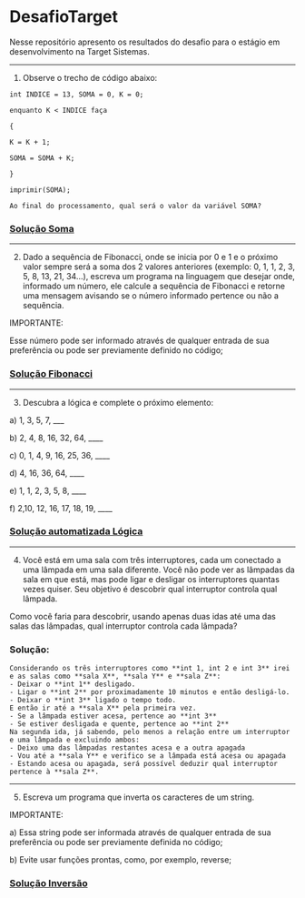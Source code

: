 # DesafioTarget
Nesse repositório apresento os resultados do desafio para o estágio em desenvolvimento na Target Sistemas. 

---------------------------------------------------

1) Observe o trecho de código abaixo:

````
int INDICE = 13, SOMA = 0, K = 0;

enquanto K < INDICE faça

{

K = K + 1;

SOMA = SOMA + K;

}

imprimir(SOMA);

Ao final do processamento, qual será o valor da variável SOMA?
````

### [Solução Soma](https://github.com/Letisinha/DesafioTarget/blob/main/Scripts/Soma.py) 

---------------------------------------------------

2) Dado a sequência de Fibonacci, onde se inicia por 0 e 1 e o próximo valor sempre será a soma dos 2 valores anteriores (exemplo: 0, 1, 1, 2, 3, 5, 8, 13, 21, 34...), escreva um programa na linguagem que desejar onde, informado um número, ele calcule a sequência de Fibonacci e retorne uma mensagem avisando se o número informado pertence ou não a sequência.



IMPORTANTE:

Esse número pode ser informado através de qualquer entrada de sua preferência ou pode ser previamente definido no código;

### [Solução Fibonacci](https://github.com/Letisinha/DesafioTarget/blob/main/Scripts/fibonacci.py)

---------------------------------------------------

3) Descubra a lógica e complete o próximo elemento:



a) 1, 3, 5, 7, ___

b) 2, 4, 8, 16, 32, 64, ____

c) 0, 1, 4, 9, 16, 25, 36, ____

d) 4, 16, 36, 64, ____

e) 1, 1, 2, 3, 5, 8, ____

f) 2,10, 12, 16, 17, 18, 19, ____

### [Solução automatizada Lógica](https://github.com/Letisinha/DesafioTarget/blob/main/Scripts/logica.py)

---------------------------------------------------

4) Você está em uma sala com três interruptores, cada um conectado a uma lâmpada em uma sala diferente. Você não pode ver as lâmpadas da sala em que está, mas pode ligar e desligar os interruptores quantas vezes quiser. Seu objetivo é descobrir qual interruptor controla qual lâmpada.

Como você faria para descobrir, usando apenas duas idas até uma das salas das lâmpadas, qual interruptor controla cada lâmpada?

### Solução:
````
Considerando os três interruptores como **int 1, int 2 e int 3** irei e as salas como **sala X**, **sala Y** e **sala Z**:
- Deixar o **int 1** desligado.
- Ligar o **int 2** por proximadamente 10 minutos e então desligá-lo.
- Deixar o **int 3** ligado o tempo todo.
E então ir até a **sala X** pela primeira vez.
- Se a lâmpada estiver acesa, pertence ao **int 3**
- Se estiver desligada e quente, pertence ao **int 2**
Na segunda ida, já sabendo, pelo menos a relação entre um interruptor e uma lâmpada e excluindo ambos:
- Deixo uma das lâmpadas restantes acesa e a outra apagada
- Vou até a **sala Y** e verifico se a lâmpada está acesa ou apagada
- Estando acesa ou apagada, será possível deduzir qual interruptor pertence à **sala Z**.
````

---------------------------------------------------

5) Escreva um programa que inverta os caracteres de um string.


IMPORTANTE:

a) Essa string pode ser informada através de qualquer entrada de sua preferência ou pode ser previamente definida no código;

b) Evite usar funções prontas, como, por exemplo, reverse;

### [Solução Inversão](https://github.com/Letisinha/DesafioTarget/blob/main/Scripts/inverter.py)
